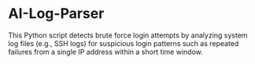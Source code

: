 # AI-Log-Parser
This Python script detects brute force login attempts by analyzing system log files (e.g., SSH logs) for suspicious login patterns such as repeated failures from a single IP address within a short time window.
